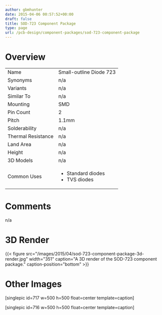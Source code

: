 ```yaml
---
author: gbmhunter
date: 2015-04-06 00:57:52+00:00
draft: false
title: SOD-723 Component Package
type: page
url: /pcb-design/component-packages/sod-723-component-package
---
```


# Overview


<table style="width: 600px;" >
<tbody >
<tr >

<td >Name
</td>

<td >Small-outline Diode 723
</td>
</tr>
<tr >

<td >Synonyms
</td>

<td >n/a
</td>
</tr>
<tr >

<td >Variants
</td>

<td >n/a
</td>
</tr>
<tr >

<td >Similar To
</td>

<td >n/a
</td>
</tr>
<tr >

<td >Mounting
</td>

<td >SMD
</td>
</tr>
<tr >

<td >Pin Count
</td>

<td >2
</td>
</tr>
<tr >

<td >Pitch
</td>

<td >1.1mm
</td>
</tr>
<tr >

<td >Solderability
</td>

<td >n/a
</td>
</tr>
<tr >

<td >Thermal Resistance
</td>

<td >n/a
</td>
</tr>
<tr >

<td >Land Area
</td>

<td >n/a
</td>
</tr>
<tr >

<td >Height
</td>

<td >n/a
</td>
</tr>
<tr >

<td >3D Models
</td>

<td >n/a
</td>
</tr>
<tr >

<td >Common Uses
</td>

<td >



  * Standard diodes
  * TVS diodes


</td>
</tr>
</tbody>
</table>


# Comments




n/a




# 3D Render


{{< figure src="/images/2015/04/sod-723-component-package-3d-render.jpg" width="351" caption="A 3D render of the SOD-723 component package." caption-position="bottom" >}}


# Other Images




[singlepic id=717 w=500 h=500 float=center template=caption]




[singlepic id=716 w=500 h=500 float=center template=caption]
